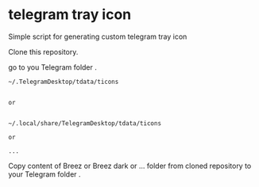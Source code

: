 # telegram tray icon
Simple script for generating custom telegram tray icon

Clone this repository.

go to you Telegram folder .

```
~/.TelegramDesktop/tdata/ticons


or 


~/.local/share/TelegramDesktop/tdata/ticons

or

...
```


Copy content of Breez or Breez dark or ... folder from cloned repository to your Telegram folder .
